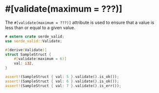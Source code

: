 # #[validate(maximum = ???)]

The `#[validate(maximum = ???)]` attribute is used to ensure that a value is less than or equal to a given value.

```rust
# extern crate serde_valid;
use serde_valid::Validate;

#[derive(Validate)]
struct SampleStruct {
    #[validate(maximum = 6)]
    val: i32,
}

assert!(SampleStruct { val: 5 }.validate().is_ok());
assert!(SampleStruct { val: 6 }.validate().is_ok());
assert!(SampleStruct { val: 7 }.validate().is_err());
```
